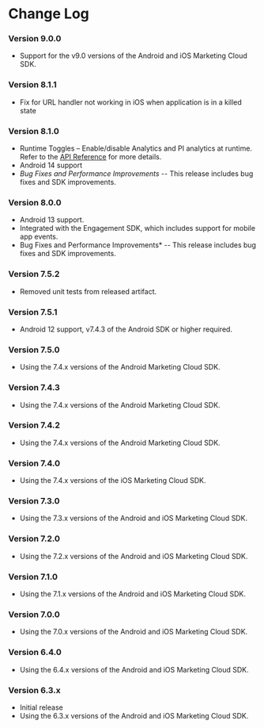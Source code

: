 Change Log
==========
### Version 9.0.0

* Support for the v9.0 versions of the Android and iOS Marketing Cloud SDK.

### Version 8.1.1

* Fix for URL handler not working in iOS when application is in a killed state

### Version 8.1.0

* Runtime Toggles – Enable/disable Analytics and PI analytics at runtime.  Refer to the [API Reference](README.md#reference) for more details.
* Android 14 support
* *Bug Fixes and Performance Improvements* -- This release includes bug fixes and SDK improvements.

### Version 8.0.0

* Android 13 support.
* Integrated with the Engagement SDK, which includes support for mobile app events.
* Bug Fixes and Performance Improvements* -- This release includes bug fixes and SDK improvements.

### Version 7.5.2

* Removed unit tests from released artifact.

### Version 7.5.1

* Android 12 support, v7.4.3 of the Android SDK or higher required.

### Version 7.5.0

* Using the 7.4.x versions of the Android Marketing Cloud SDK.

### Version 7.4.3

* Using the 7.4.x versions of the Android Marketing Cloud SDK.

### Version 7.4.2

* Using the 7.4.x versions of the Android Marketing Cloud SDK.

### Version 7.4.0

* Using the 7.4.x versions of the iOS Marketing Cloud SDK.

### Version 7.3.0

* Using the 7.3.x versions of the Android and iOS Marketing Cloud SDK.

### Version 7.2.0

* Using the 7.2.x versions of the Android and iOS Marketing Cloud SDK.

### Version 7.1.0

* Using the 7.1.x versions of the Android and iOS Marketing Cloud SDK.

### Version 7.0.0

* Using the 7.0.x versions of the Android and iOS Marketing Cloud SDK.

### Version 6.4.0

* Using the 6.4.x versions of the Android and iOS Marketing Cloud SDK.

### Version 6.3.x

* Initial release
* Using the 6.3.x versions of the Android and iOS Marketing Cloud SDK.